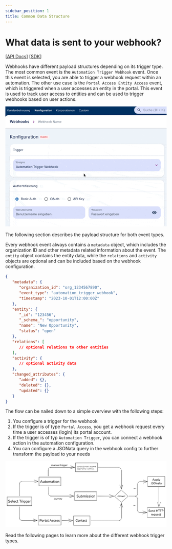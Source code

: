 ```yaml
---
sidebar_position: 1
title: Common Data Structure
---
```


# What data is sent to your webhook?

[[API Docs](/api/webhooks)]
[[SDK](https://www.npmjs.com/package/@epilot/webhooks-client)]

Webhooks have different payload structures depending on its trigger type. The most common event is the `Automation Trigger Webhook` event. Once this event is selected, you are able to trigger a webhook request within an automation.
The other use case is the `Portal Access Entity Access` event, which is triggered when a user accesses an entity in the portal. This event is used to track user access to entities and can be used to trigger webhooks based on user actions.

![Trigger](../../../static/img/webhooks/trigger.gif)

The following section describes the payload structure for both event types.

Every webhook event always contains a `metadata` object, which includes the organization ID and other metadata related information about the event. The `entity` object contains the entity data, while the `relations` and `activity` objects are optional and can be included based on the webhook configuration.

```json
{
   "metadata": {
      "organization_id": "org_1234567890",
      "event_type": "automation_trigger_webhook",
      "timestamp": "2023-10-01T12:00:00Z"
   },
   "entity": {
      "_id": "123456",
      "_schema_": "opportunity",
      "name": "New Opportunity",
      "status": "open"
   },
   "relations": [
      // optional relations to other entities
   ],
   "activity": {
      // optional activity data
   },
   "changed_attributes": {
      "added": {},
      "deleted": {},
      "updated": {}
   }
}
```

The flow can be nailed down to a simple overview with the following steps:

1. You configure a trigger for the webhook
2. If the trigger is of type `Portal Access`, you get a webhook request every time a user accesses (login) its portal account.
2. If the trigger is of typ `Automation Trigger`, you can connect a webhook action in the automation configuration.
3. You can configure a JSONata query in the webhook config to further transform the payload to your needs


![Simple Overview](../../../static/img/webhooks/intro.png)

Read the following pages to learn more about the different webhook trigger types.